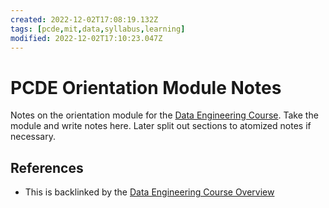 ```yaml
---
created: 2022-12-02T17:08:19.132Z
tags: [pcde,mit,data,syllabus,learning]
modified: 2022-12-02T17:10:23.047Z
---
```

# PCDE Orientation Module Notes

Notes on the orientation module for the [Data Engineering Course](pcde-course-overview.md).
Take the module and write notes here.
Later split out sections to atomized notes if necessary.

## References

* This is backlinked by the [Data Engineering Course Overview](pcde-course-overview.md)
